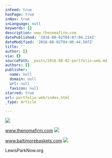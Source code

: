 ```yaml
---
inFeed: true
hasPage: true
inNav: true
inLanguage: null
keywords: []
description: www.thenomafirm.com
datePublished: '2016-08-02T04:07:04.214Z'
dateModified: '2016-08-02T04:06:44.507Z'
title: ''
author: []
via: {}
sourcePath: _posts/2016-08-02-portfolio-web.md
authors: []
publisher:
  name: null
  domain: null
  url: null
  favicon: null
starred: true
url: portfolio-web/index.html
_type: Article

---
```

![](https://the-grid-user-content.s3-us-west-2.amazonaws.com/f4676239-ac6e-40c5-841d-9fc2704e2760.jpg)

www.thenomafirm.com
![](https://the-grid-user-content.s3-us-west-2.amazonaws.com/a6238636-2d93-4ff3-ac35-3362adbef94a.jpg)

www.baltimorebaskets.com
![](https://the-grid-user-content.s3-us-west-2.amazonaws.com/35bfc7de-ab2f-44cc-b5d9-2741d4108e57.jpg)

LewisParkNow.org